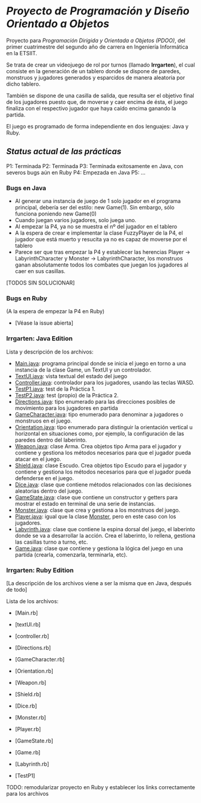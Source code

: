 # ***Proyecto de Programación y Diseño Orientado a Objetos***

Proyecto para _Programación Dirigida y Orientada a Objetos (PDOO)_, del primer cuatrimestre del segundo año de carrera en Ingeniería Informática en la ETSIIT.

Se trata de crear un videojuego de rol por turnos (llamado **Irrgarten**), el cual consiste en la generación de un tablero donde se dispone de paredes, monstruos y jugadores generados y esparcidos de manera aleatoria por dicho tablero. 

También se dispone de una casilla de salida, que resulta ser el objetivo final de los jugadores puesto que, de moverse y caer encima de ésta, el juego finaliza con el respectivo jugador que haya caído encima ganando la partida.

El juego es programado de forma independiente en dos lenguajes: Java y Ruby.

## *Status actual de las prácticas*

P1: Terminada
P2: Terminada
P3: Terminada exitosamente en Java, con severos bugs aún en Ruby
P4: Empezada en Java
P5: ...

### **Bugs en Java**

- Al generar una instancia de juego de 1 solo jugador en el programa principal, debería ser del estilo: new Game(1). Sin embargo, sólo funciona poniendo new Game(0)
- Cuando juegan varios jugadores, solo juega uno.
- Al empezar la P4, ya no se muestra el nº del jugador en el tablero
- A la espera de crear e implementar la clase FuzzyPlayer de la P4, el jugador que está muerto y resucita ya no es capaz de moverse por el tablero
- Parece ser que tras empezar la P4 y establecer las herencias Player -> LabyrinthCharacter y Monster -> LabyrinthCharacter, los monstruos ganan absolutamente todos los combates que juegan los jugadores al caer en sus casillas.

[TODOS SIN SOLUCIONAR]

### **Bugs en Ruby**

(A la espera de empezar la P4 en Ruby)

- [Véase la issue abierta]

### **Irrgarten: Java Edition**

Lista y descripción de los archivos:

- [Main.java](Java/src/main/Main.java): programa principal donde se inicia el juego en torno a una instancia de la clase Game, un TextUI y un controlador.
- [TextUI.java](Java/src/UI/TextUI.java): vista textual del estado del juego
- [Controller.java](Java/src/controller/Controller.java): controlador para los jugadores, usando las teclas WASD.
- [TestP1.java](Java/src/irrgarten/TestP1.java): test de la Práctica 1.
- [TestP2.java](Java/src/irrgarten/TestP2.java): test (propio) de la Práctica 2.
- [Directions.java](Java/src/irrgarten/Directions.java): tipo enumerado para las direcciones posibles de movimiento para los jugadores en partida
- [GameCharacter.java](Java/src/irrgarten/GameCharacter.java): tipo enumerado para denominar a jugadores o monstruos en el juego.
- [Orientation.java](Java/src/irrgarten/Orientation.java): tipo enumerado para distinguir la orientación vertical u horizontal en situaciones como, por ejemplo, la configuración de las paredes dentro del laberinto.
- [Weapon.java](Java/src/irrgarten/Weapon.java): clase Arma. Crea objetos tipo Arma para el jugador y contiene y gestiona los métodos necesarios para que el jugador pueda atacar en el juego.
- [Shield.java](Java/src/irrgarten/Shield.java): clase Escudo. Crea objetos tipo Escudo para el jugador y contiene y gestiona los métodos necesarios para que el jugador pueda defenderse en el juego.
- [Dice.java](Java/src/irrgarten/Dice.java): clase que contiene métodos relacionados con las decisiones aleatorias dentro del juego.
- [GameState.java](Java/src/irrgarten/GameState.java): clase que contiene un constructor y getters para mostrar el estado en terminal de una serie de instancias.
- [Monster.java](Java/src/irrgarten/Monster.java): clase que crea y gestiona a los monstruos del juego.
- [Player.java](Java/src/irrgarten/Player.java): igual que la clase [Monster](Java/src/irrgarten/Monster.java), pero en este caso con los jugadores.
- [Labyrinth.java](Java/src/irrgarten/Labyrinth.java): clase que contiene la espina dorsal del juego, el laberinto donde se va a desarrollar la acción. Crea el laberinto, lo rellena, gestiona las casillas turno a turno, etc.
- [Game.java](Java/src/irrgarten/Game.java): clase que contiene y gestiona la lógica del juego en una partida (crearla, comenzarla, terminarla, etc).

### **Irrgarten: Ruby Edition**

[La descripción de los archivos viene a ser la misma que en Java, después de todo]

Lista de los archivos:

- [Main.rb]

- [textUI.rb]

- [controller.rb]

- [Directions.rb]

- [GameCharacter.rb]

- [Orientation.rb]

- [Weapon.rb]

- [Shield.rb]

- [Dice.rb]

- [Monster.rb]

- [Player.rb]

- [GameState.rb]

- [Game.rb]

- [Labyrinth.rb]

- [TestP1]

TODO: remodularizar proyecto en Ruby y establecer los links correctamente para los archivos
